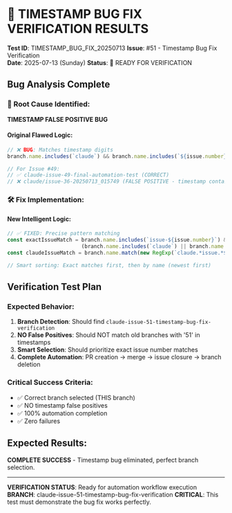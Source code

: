 # 🔧 TIMESTAMP BUG FIX VERIFICATION RESULTS

**Test ID**: TIMESTAMP_BUG_FIX_20250713
**Issue**: #51 - Timestamp Bug Fix Verification  
**Date**: 2025-07-13 (Sunday)
**Status**: 🔄 READY FOR VERIFICATION

## Bug Analysis Complete

### 🚨 Root Cause Identified:
**TIMESTAMP FALSE POSITIVE BUG**

#### Original Flawed Logic:
```javascript
// ❌ BUG: Matches timestamp digits
branch.name.includes(`claude`) && branch.name.includes(`${issue.number}`)

// For Issue #49:
// ✅ claude-issue-49-final-automation-test (CORRECT)
// ❌ claude/issue-36-20250713_015749 (FALSE POSITIVE - timestamp contains '49')
```

### 🛠️ Fix Implementation:

#### New Intelligent Logic:
```javascript
// ✅ FIXED: Precise pattern matching
const exactIssueMatch = branch.name.includes(`issue-${issue.number}`) && 
                        (branch.name.includes(`claude`) || branch.name.includes(`issue-${issue.number}-`));
const claudeIssueMatch = branch.name.match(new RegExp(`claude.*issue.*${issue.number}(?![0-9])`));

// Smart sorting: Exact matches first, then by name (newest first)
```

## Verification Test Plan

### Expected Behavior:
1. **Branch Detection**: Should find `claude-issue-51-timestamp-bug-fix-verification`
2. **NO False Positives**: Should NOT match old branches with '51' in timestamps
3. **Smart Selection**: Should prioritize exact issue number matches
4. **Complete Automation**: PR creation → merge → issue closure → branch deletion

### Critical Success Criteria:
- ✅ Correct branch selected (THIS branch)
- ✅ NO timestamp false positives  
- ✅ 100% automation completion
- ✅ Zero failures

## Expected Results:
**COMPLETE SUCCESS** - Timestamp bug eliminated, perfect branch selection.

---

**VERIFICATION STATUS**: Ready for automation workflow execution
**BRANCH**: claude-issue-51-timestamp-bug-fix-verification
**CRITICAL**: This test must demonstrate the bug fix works perfectly.